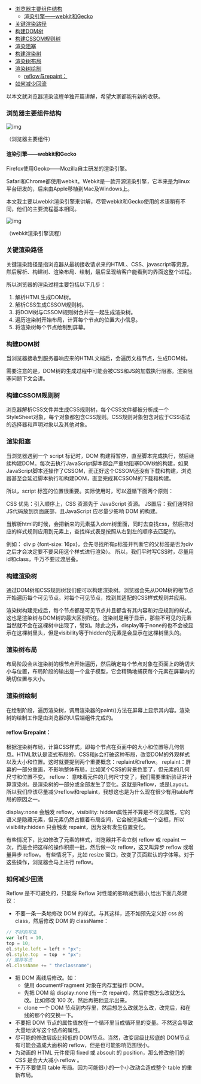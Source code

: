 - [浏览器主要组件结构](#%E6%B5%8F%E8%A7%88%E5%99%A8%E4%B8%BB%E8%A6%81%E7%BB%84%E4%BB%B6%E7%BB%93%E6%9E%84)
  * [渲染引擎——webkit和Gecko](#%E6%B8%B2%E6%9F%93%E5%BC%95%E6%93%8Ewebkit%E5%92%8Cgecko)
- [关键渲染路径](#%E5%85%B3%E9%94%AE%E6%B8%B2%E6%9F%93%E8%B7%AF%E5%BE%84)
- [构建DOM树](#%E6%9E%84%E5%BB%BAdom%E6%A0%91)
- [构建CSSOM规则树](#%E6%9E%84%E5%BB%BAcssom%E8%A7%84%E5%88%99%E6%A0%91)
- [渲染阻塞](#%E6%B8%B2%E6%9F%93%E9%98%BB%E5%A1%9E)
- [构建渲染树](#%E6%9E%84%E5%BB%BA%E6%B8%B2%E6%9F%93%E6%A0%91)
- [渲染树布局](#%E6%B8%B2%E6%9F%93%E6%A0%91%E5%B8%83%E5%B1%80)
- [渲染树绘制](#%E6%B8%B2%E6%9F%93%E6%A0%91%E7%BB%98%E5%88%B6)
  * [reflow与repaint：](#reflow%E4%B8%8Erepaint)
- [如何减少回流](#%E5%A6%82%E4%BD%95%E5%87%8F%E5%B0%91%E5%9B%9E%E6%B5%81)

以本文就浏览器渲染流程单独开篇讲解，希望大家都能有新的收获。

### 浏览器主要组件结构

![img](https://p3-juejin.byteimg.com/tos-cn-i-k3u1fbpfcp/653449e5f2ee45fdaeb856df00c5b423~tplv-k3u1fbpfcp-watermark.awebp)

（浏览器主要组件）

#### 渲染引擎——webkit和Gecko

Firefox使用Geoko——Mozilla自主研发的渲染引擎。

Safari和Chrome都使用webkit。Webkit是一款开源渲染引擎，它本来是为linux平台研发的，后来由Apple移植到Mac及Windows上。

本文我主要以webkit渲染引擎来讲解，尽管webkit和Gecko使用的术语稍有不同，他们的主要流程基本相同。

![img](https://p3-juejin.byteimg.com/tos-cn-i-k3u1fbpfcp/fa4bf6ca2809417ca0edd25a4e114549~tplv-k3u1fbpfcp-watermark.awebp)

（webkit渲染引擎流程）

### 关键渲染路径

关键渲染路径是指浏览器从最初接收请求来的HTML、CSS、javascript等资源，然后解析、构建树、渲染布局、绘制，最后呈现给客户能看到的界面这整个过程。

所以浏览器的渲染过程主要包括以下几步：

1. 解析HTML生成DOM树。
2. 解析CSS生成CSSOM规则树。
3. 将DOM树与CSSOM规则树合并在一起生成渲染树。
4. 遍历渲染树开始布局，计算每个节点的位置大小信息。
5. 将渲染树每个节点绘制到屏幕。

### 构建DOM树

当浏览器接收到服务器响应来的HTML文档后，会遍历文档节点，生成DOM树。

需要注意的是，DOM树的生成过程中可能会被CSS和JS的加载执行阻塞。渲染阻塞问题下文会讲。

### 构建CSSOM规则树

浏览器解析CSS文件并生成CSS规则树，每个CSS文件都被分析成一个StyleSheet对象，每个对象都包含CSS规则。CSS规则对象包含对应于CSS语法的选择器和声明对象以及其他对象。

### 渲染阻塞

当浏览器遇到一个 script 标记时，DOM 构建将暂停，直至脚本完成执行，然后继续构建DOM。每次去执行JavaScript脚本都会严重地阻塞DOM树的构建，如果JavaScript脚本还操作了CSSOM，而正好这个CSSOM还没有下载和构建，浏览器甚至会延迟脚本执行和构建DOM，直至完成其CSSOM的下载和构建。

所以，script 标签的位置很重要。实际使用时，可以遵循下面两个原则：

CSS 优先：引入顺序上，CSS 资源先于 JavaScript 资源。
 JS置后：我们通常把JS代码放到页面底部，且JavaScript 应尽量少影响 DOM 的构建。

当解析html的时候，会把新来的元素插入dom树里面，同时去查找css，然后把对应的样式规则应用到元素上，查找样式表是按照从右到左的顺序去匹配的。

例如： div p {font-size: 16px}，会先寻找所有p标签并判断它的父标签是否为div之后才会决定要不要采用这个样式进行渲染）。
 所以，我们平时写CSS时，尽量用id和class，千万不要过渡层叠。

### 构建渲染树

通过DOM树和CSS规则树我们便可以构建渲染树。浏览器会先从DOM树的根节点开始遍历每个可见节点。对每个可见节点，找到其适配的CSS样式规则并应用。

渲染树构建完成后，每个节点都是可见节点并且都含有其内容和对应规则的样式。这也是渲染树与DOM树的最大区别所在。渲染树是用于显示，那些不可见的元素当然就不会在这棵树中出现了，譬如。除此之外，display等于none的也不会被显示在这棵树里头，但是visibility等于hidden的元素是会显示在这棵树里头的。

### 渲染树布局

布局阶段会从渲染树的根节点开始遍历，然后确定每个节点对象在页面上的确切大小与位置，布局阶段的输出是一个盒子模型，它会精确地捕获每个元素在屏幕内的确切位置与大小。

### 渲染树绘制

在绘制阶段，遍历渲染树，调用渲染器的paint()方法在屏幕上显示其内容。渲染树的绘制工作是由浏览器的UI后端组件完成的。

#### reflow与repaint：

根据渲染树布局，计算CSS样式，即每个节点在页面中的大小和位置等几何信息。HTML默认是流式布局的，CSS和js会打破这种布局，改变DOM的外观样式以及大小和位置。这时就要提到两个重要概念：replaint和reflow。
 replaint：屏幕的一部分重画，不影响整体布局，比如某个CSS的背景色变了，但元素的几何尺寸和位置不变。
 reflow： 意味着元件的几何尺寸变了，我们需要重新验证并计算渲染树。是渲染树的一部分或全部发生了变化。这就是Reflow，或是Layout。
 所以我们应该尽量减少reflow和replaint，我想这也是为什么现在很少有用table布局的原因之一。

display:none 会触发 reflow，visibility: hidden属性并不算是不可见属性，它的语义是隐藏元素，但元素仍然占据着布局空间，它会被渲染成一个空框，所以visibility:hidden 只会触发 repaint，因为没有发生位置变化。

有些情况下，比如修改了元素的样式，浏览器并不会立刻 reflow 或 repaint 一次，而是会把这样的操作积攒一批，然后做一次 reflow，这又叫异步 reflow 或增量异步 reflow。
 有些情况下，比如 resize 窗口，改变了页面默认的字体等。对于这些操作，浏览器会马上进行 reflow。


### 如何减少回流

Reflow 是不可避免的，只能将 Reflow 对性能的影响减到最小,给出下面几条建议：


- 不要一条一条地修改 DOM 的样式。与其这样，还不如预先定义好 css 的 class，然后修改 DOM 的 className：



```javascript
// 不好的写法
var left = 10,
top = 10;
el.style.left = left + "px";
el.style.top  = top  + "px";
// 推荐写法
el.className += " theclassname";
```


- 把 DOM 离线后修改。如：
   - 使用 documentFragment 对象在内存里操作 DOM。
   - 先把 DOM 给 display:none (有一次 repaint)，然后你想怎么改就怎么改。比如修改 100 次，然后再把他显示出来。
   - clone 一个 DOM 节点到内存里，然后想怎么改就怎么改，改完后，和在线的那个的交换一下。
- 不要把 DOM 节点的属性值放在一个循环里当成循环里的变量。不然这会导致大量地读写这个结点的属性。
- 尽可能的修改层级比较低的 DOM节点。当然，改变层级比较底的 DOM节点有可能会造成大面积的 reflow，但是也可能影响范围很小。
- 为动画的 HTML 元件使用 fixed 或 absoult 的 position，那么修改他们的 CSS 是会大大减小 reflow 。
- 千万不要使用 table 布局。因为可能很小的一个小改动会造成整个 table 的重新布局。


